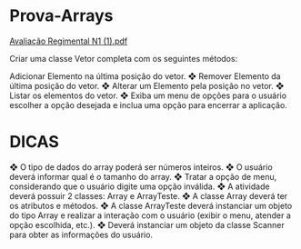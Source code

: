 # Prova-Arrays

[Avaliação Regimental N1 (1).pdf](https://github.com/Dev-RichardZamoner/Prova-Arrays/files/12674075/Avaliacao.Regimental.N1.1.pdf)


Criar uma classe Vetor completa com os seguintes métodos:

Adicionar Elemento na última posição do vetor.
❖ Remover Elemento da última posição do vetor.
❖ Alterar um Elemento pela posição no vetor.
❖ Listar os elementos do vetor.
❖ Exiba um menu de opções para o usuário escolher a 
opção desejada e inclua uma opção para encerrar a 
aplicação.

# DICAS

❖ O tipo de dados do array poderá ser números inteiros.
❖ O usuário deverá informar qual é o tamanho do array.
❖ Tratar a opção de menu, considerando que o usuário digite uma 
opção inválida.
❖ A atividade deverá possuir 2 classes: Array e ArrayTeste. 
❖ A classe Array deverá ter os atributos e métodos.
❖ A classe ArrayTeste deverá instanciar um objeto do tipo Array e 
realizar a interação com o usuário (exibir o menu, atender a opção 
escolhida, etc.).
❖ Deverá instanciar um objeto da classe Scanner para obter as 
informações do usuário.
